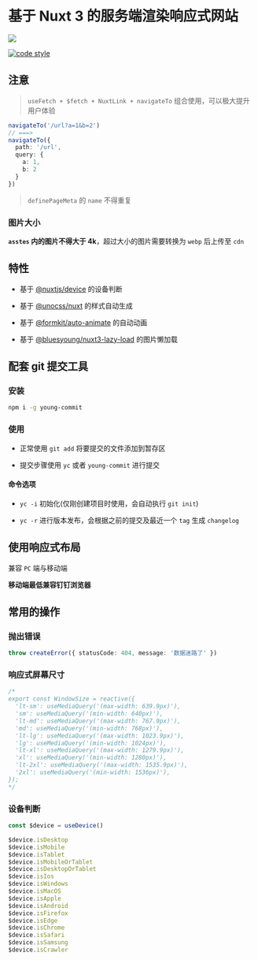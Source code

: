 # 基于 Nuxt 3 的服务端渲染响应式网站


[![](https://img.shields.io/badge/Author-BluesYoung--web-blue)](https://gitee.com/BluesYoung-web)

[![code style](https://antfu.me/badge-code-style.svg)](https://github.com/antfu/eslint-config)

## 注意

> `useFetch + $fetch + NuxtLink + navigateTo` 组合使用，可以极大提升用户体验

```ts
navigateTo('/url?a=1&b=2')
// ===>
navigateTo({
  path: '/url',
  query: {
    a: 1,
    b: 2
  }
})
```

> `definePageMeta` 的 `name` 不得重复

### 图片大小

**`asstes` 内的图片不得大于 4k**，超过大小的图片需要转换为 `webp` 后上传至 `cdn`

## 特性

- 基于 [@nuxtjs/device](https://github.com/nuxt-modules/device) 的设备判断

- 基于 [@unocss/nuxt](https://github.com/unocss/unocss) 的样式自动生成

- 基于 [@formkit/auto-animate](https://auto-animate.formkit.com/#usage-vue) 的自动动画

- 基于 [@bluesyoung/nuxt3-lazy-load](https://www.npmjs.com/package/@bluesyoung/nuxt3-lazy-load) 的图片懒加载

## 配套 git 提交工具

### 安装

```bash
npm i -g young-commit
```

### 使用


- 正常使用 `git add` 将要提交的文件添加到暂存区

- 提交步骤使用 `yc` 或者 `young-commit` 进行提交

#### 命令选项

- `yc -i` 初始化(仅刚创建项目时使用，会自动执行 `git init`)

- `yc -r` 进行版本发布，会根据之前的提交及最近一个 `tag` 生成 `changelog`


## 使用响应式布局

兼容 `PC` 端与移动端

**移动端最低兼容钉钉浏览器**

## 常用的操作

### 抛出错误

```ts
throw createError({ statusCode: 404, message: '数据迷路了' })
```

### 响应式屏幕尺寸


```ts
/*
export const WindowSize = reactive({
  'lt-sm': useMediaQuery('(max-width: 639.9px)'),
  'sm': useMediaQuery('(min-width: 640px)'),
  'lt-md': useMediaQuery('(max-width: 767.9px)'),
  'md': useMediaQuery('(min-width: 768px)'),
  'lt-lg': useMediaQuery('(max-width: 1023.9px)'),
  'lg': useMediaQuery('(min-width: 1024px)'),
  'lt-xl': useMediaQuery('(max-width: 1279.9px)'),
  'xl': useMediaQuery('(min-width: 1280px)'),
  'lt-2xl': useMediaQuery('(max-width: 1535.9px)'),
  '2xl': useMediaQuery('(min-width: 1536px)'),
});
*/
```

### 设备判断

```ts
const $device = useDevice()

$device.isDesktop
$device.isMobile
$device.isTablet
$device.isMobileOrTablet
$device.isDesktopOrTablet
$device.isIos
$device.isWindows
$device.isMacOS
$device.isApple
$device.isAndroid
$device.isFirefox
$device.isEdge
$device.isChrome
$device.isSafari
$device.isSamsung
$device.isCrawler
```